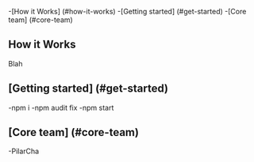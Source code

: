 -[How it Works] (#how-it-works)
-[Getting started] (#get-started)
-[Core team] (#core-team)

## How it Works
Blah

## [Getting started] (#get-started)
-npm i
-npm audit fix
-npm start

## [Core team] (#core-team)
-PilarCha
